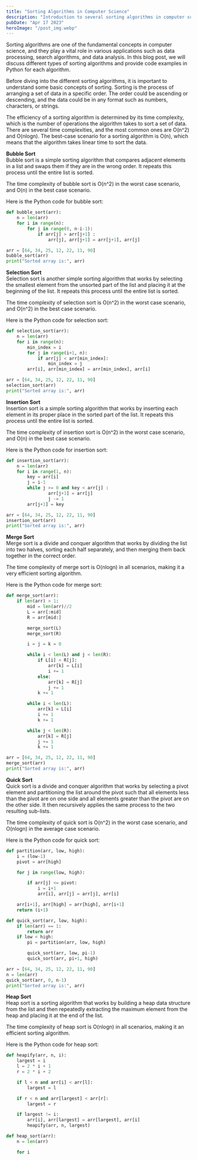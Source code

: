 ```yaml
---
title: "Sorting Algorithms in Computer Science"
description: "Introduction to several sorting algorithms in computer science, along with Python code examples..."
pubDate: "Apr 17 2023"
heroImage: "/post_img.webp"
---
```

Sorting algorithms are one of the fundamental concepts in computer science, and they play a vital role in various applications such as data processing, search algorithms, and data analysis. In this blog post, we will discuss different types of sorting algorithms and provide code examples in Python for each algorithm.

Before diving into the different sorting algorithms, it is important to understand some basic concepts of sorting. Sorting is the process of arranging a set of data in a specific order. The order could be ascending or descending, and the data could be in any format such as numbers, characters, or strings.

The efficiency of a sorting algorithm is determined by its time complexity, which is the number of operations the algorithm takes to sort a set of data. There are several time complexities, and the most common ones are O(n^2) and O(nlogn). The best-case scenario for a sorting algorithm is O(n), which means that the algorithm takes linear time to sort the data.

**Bubble Sort**  
Bubble sort is a simple sorting algorithm that compares adjacent elements in a list and swaps them if they are in the wrong order. It repeats this process until the entire list is sorted.

The time complexity of bubble sort is O(n^2) in the worst case scenario, and O(n) in the best case scenario.

Here is the Python code for bubble sort:

```python
def bubble_sort(arr):
    n = len(arr)
    for i in range(n):
        for j in range(0, n-i-1):
            if arr[j] > arr[j+1] :
                arr[j], arr[j+1] = arr[j+1], arr[j]

arr = [64, 34, 25, 12, 22, 11, 90]
bubble_sort(arr)
print("Sorted array is:", arr)
```

**Selection Sort**  
Selection sort is another simple sorting algorithm that works by selecting the smallest element from the unsorted part of the list and placing it at the beginning of the list. It repeats this process until the entire list is sorted.

The time complexity of selection sort is O(n^2) in the worst case scenario, and O(n^2) in the best case scenario.

Here is the Python code for selection sort:

```python
def selection_sort(arr):
    n = len(arr)
    for i in range(n):
        min_index = i
        for j in range(i+1, n):
            if arr[j] < arr[min_index]:
                min_index = j
        arr[i], arr[min_index] = arr[min_index], arr[i]

arr = [64, 34, 25, 12, 22, 11, 90]
selection_sort(arr)
print("Sorted array is:", arr)
```

**Insertion Sort**  
Insertion sort is a simple sorting algorithm that works by inserting each element in its proper place in the sorted part of the list. It repeats this process until the entire list is sorted.

The time complexity of insertion sort is O(n^2) in the worst case scenario, and O(n) in the best case scenario.

Here is the Python code for insertion sort:

```python
def insertion_sort(arr):
    n = len(arr)
    for i in range(1, n):
        key = arr[i]
        j = i-1
        while j >= 0 and key < arr[j] :
                arr[j+1] = arr[j]
                j -= 1
        arr[j+1] = key

arr = [64, 34, 25, 12, 22, 11, 90]
insertion_sort(arr)
print("Sorted array is:", arr)
```

**Merge Sort**  
Merge sort is a divide and conquer algorithm that works by dividing the list into two halves, sorting each half separately, and then merging them back together in the correct order.

The time complexity of merge sort is O(nlogn) in all scenarios, making it a very efficient sorting algorithm.

Here is the Python code for merge sort:

```python
def merge_sort(arr):
    if len(arr) > 1:
        mid = len(arr)//2
        L = arr[:mid]
        R = arr[mid:]

        merge_sort(L)
        merge_sort(R)

        i = j = k = 0

        while i < len(L) and j < len(R):
            if L[i] < R[j]:
                arr[k] = L[i]
                i += 1
            else:
                arr[k] = R[j]
                j += 1
            k += 1

        while i < len(L):
            arr[k] = L[i]
            i += 1
            k += 1

        while j < len(R):
            arr[k] = R[j]
            j += 1
            k += 1

arr = [64, 34, 25, 12, 22, 11, 90]
merge_sort(arr)
print("Sorted array is:", arr)
```

**Quick Sort**  
Quick sort is a divide and conquer algorithm that works by selecting a pivot element and partitioning the list around the pivot such that all elements less than the pivot are on one side and all elements greater than the pivot are on the other side. It then recursively applies the same process to the two resulting sub-lists.

The time complexity of quick sort is O(n^2) in the worst case scenario, and O(nlogn) in the average case scenario.

Here is the Python code for quick sort:

```python
def partition(arr, low, high):
    i = (low-1)
    pivot = arr[high]

    for j in range(low, high):

        if arr[j] <= pivot:
            i = i+1
            arr[i], arr[j] = arr[j], arr[i]

    arr[i+1], arr[high] = arr[high], arr[i+1]
    return (i+1)

def quick_sort(arr, low, high):
    if len(arr) == 1:
        return arr
    if low < high:
        pi = partition(arr, low, high)

        quick_sort(arr, low, pi-1)
        quick_sort(arr, pi+1, high)

arr = [64, 34, 25, 12, 22, 11, 90]
n = len(arr)
quick_sort(arr, 0, n-1)
print("Sorted array is:", arr)
```

**Heap Sort**  
Heap sort is a sorting algorithm that works by building a heap data structure from the list and then repeatedly extracting the maximum element from the heap and placing it at the end of the list.

The time complexity of heap sort is O(nlogn) in all scenarios, making it an efficient sorting algorithm.

Here is the Python code for heap sort:

```python
def heapify(arr, n, i):
    largest = i
    l = 2 * i + 1
    r = 2 * i + 2

    if l < n and arr[i] < arr[l]:
        largest = l

    if r < n and arr[largest] < arr[r]:
        largest = r

    if largest != i:
        arr[i], arr[largest] = arr[largest], arr[i]
        heapify(arr, n, largest)

def heap_sort(arr):
    n = len(arr)

    for i
```